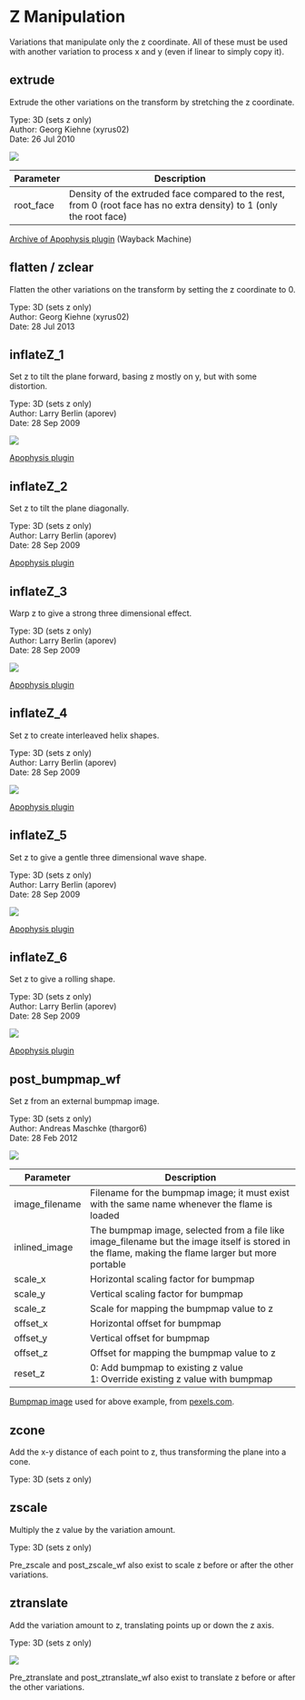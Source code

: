 # Z Manipulation
Variations that manipulate only the z coordinate. All of these must be used with another variation to process x and y (even if linear to simply copy it).

## extrude
Extrude the other variations on the transform by stretching the z coordinate.

Type: 3D (sets z only)  
Author: Georg Kiehne (xyrus02)  
Date: 26 Jul 2010  

[![](extrude-1.png)](extrude-1.flame)

| Parameter | Description |
| --- | --- |
| root_face | Density of the extruded face compared to the rest, from 0 (root face has no extra density) to 1 (only the root face) |

[Archive of Apophysis plugin](https://web.archive.org/web/20101229055847/https://xyrus02.deviantart.com/art/Extrude-Plugin-for-Apophysis-172778628) (Wayback Machine)  

## flatten / zclear
Flatten the other variations on the transform by setting the z coordinate to 0.

Type: 3D (sets z only)  
Author: Georg Kiehne (xyrus02)  
Date: 28 Jul 2013  

## inflateZ_1
Set z to tilt the plane forward, basing z mostly on y, but with some distortion.

Type: 3D (sets z only)  
Author: Larry Berlin (aporev)  
Date: 28 Sep 2009  

[![](inflateZ_1-1.png)](inflateZ_1-1.flame)

[Apophysis plugin](https://www.deviantart.com/aporev/art/3D-Plugins-Collection-One-138514007)  

## inflateZ_2
Set z to tilt the plane diagonally.

Type: 3D (sets z only)  
Author: Larry Berlin (aporev)  
Date: 28 Sep 2009  

[Apophysis plugin](https://www.deviantart.com/aporev/art/3D-Plugins-Collection-One-138514007)  

## inflateZ_3
Warp z to give a strong three dimensional effect.

Type: 3D (sets z only)  
Author: Larry Berlin (aporev)  
Date: 28 Sep 2009  

[![](inflateZ_3-1.png)](inflateZ_3-1.flame)

[Apophysis plugin](https://www.deviantart.com/aporev/art/3D-Plugins-Collection-One-138514007)  

## inflateZ_4
Set z to create interleaved helix shapes.

Type: 3D (sets z only)  
Author: Larry Berlin (aporev)  
Date: 28 Sep 2009  

[![](inflateZ_4-1.png)](inflateZ_4-1.flame)

[Apophysis plugin](https://www.deviantart.com/aporev/art/3D-Plugins-Collection-One-138514007)  

## inflateZ_5
Set z to give a gentle three dimensional wave shape.

Type: 3D (sets z only)  
Author: Larry Berlin (aporev)  
Date: 28 Sep 2009  

[![](inflateZ_5-1.png)](inflateZ_5-1.flame)

[Apophysis plugin](https://www.deviantart.com/aporev/art/3D-Plugins-Collection-One-138514007)  

## inflateZ_6
Set z to give a rolling shape.

Type: 3D (sets z only)  
Author: Larry Berlin (aporev)  
Date: 28 Sep 2009  

[![](inflateZ_6-1.png)](inflateZ_6-1.flame)

[Apophysis plugin](https://www.deviantart.com/aporev/art/3D-Plugins-Collection-One-138514007)  

## post_bumpmap_wf
Set z from an external bumpmap image.

Type: 3D (sets z only)  
Author: Andreas Maschke (thargor6)  
Date: 28 Feb 2012

[![](post_bumpmap_wf-1.png)](post_bumpmap_wf-1.flame)

| Parameter | Description |
| --- | --- |
| image_filename | Filename for the bumpmap image; it must exist with the same name whenever the flame is loaded |
| inlined_image | The bumpmap image, selected from a file like image_filename but the image itself is stored in the flame, making the flame larger but more portable |
| scale_x | Horizontal scaling factor for bumpmap |
| scale_y | Vertical scaling factor for bumpmap |
| scale_z | Scale for mapping the bumpmap value to z |
| offset_x | Horizontal offset for bumpmap |
| offset_y | Vertical offset for bumpmap |
| offset_z | Offset for mapping the bumpmap value to z |
| reset_z | 0: Add bumpmap to existing z value<br>1: Override existing z value with bumpmap |

[Bumpmap image](gray-and-black-marble-slab-1451474.jpg) used for above example, from [pexels.com](https://www.pexels.com/).

## zcone
Add the x-y distance of each point to z, thus transforming the plane into a cone.

Type: 3D (sets z only)  

## zscale
Multiply the z value by the variation amount.

Type: 3D (sets z only)  

Pre_zscale and post_zscale_wf also exist to scale z before or after the other variations.

## ztranslate
Add the variation amount to z, translating points up or down the z axis.

Type: 3D (sets z only)  

[![](ztranslate-1.png)](ztranslate-1.flame)

Pre_ztranslate and post_ztranslate_wf also exist to translate z before or after the other variations.

